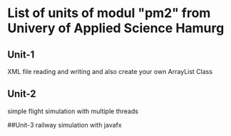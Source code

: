 
# List of units of modul "pm2" from Univery of Applied Science Hamurg

## Unit-1
XML file reading and writing and also create your own ArrayList Class

## Unit-2
simple flight simulation with multiple threads

##Unit-3
railway simulation with javafx
